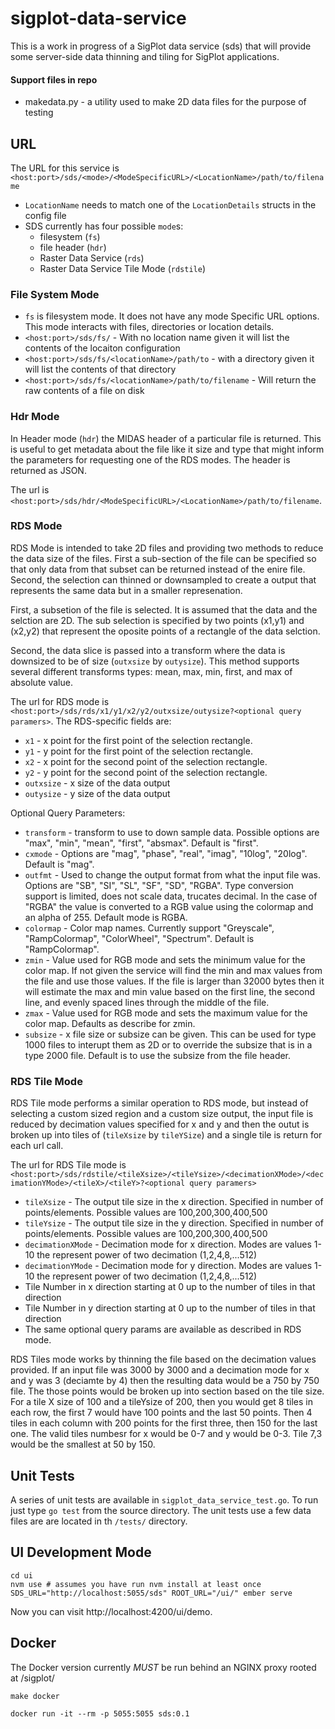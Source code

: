 sigplot-data-service
====================

This is a work in progress of a SigPlot data service (sds) that will provide some server-side data thinning and tiling for SigPlot applications. 

#### Support files in repo
* makedata.py - a utility used to make 2D data files for the purpose of testing


## URL

The URL for this service is `<host:port>/sds/<mode>/<ModeSpecificURL>/<LocationName>/path/to/filename`
* `LocationName` needs to match one of the `LocationDetails` structs in the config file
* SDS currently has four possible `mode`s:
    - filesystem (`fs`)
    - file header (`hdr`)
    - Raster Data Service (`rds`)
    - Raster Data Service Tile Mode (`rdstile`)

### File System Mode

* `fs` is filesystem mode. It does not have any mode Specific URL options. This mode interacts with files, directories or location details. 
*  `<host:port>/sds/fs/` - With no location name given it will list the contents of the locaiton configuration
*  `<host:port>/sds/fs/<locationName>/path/to` - with a directory given it will list the contents of that directory 
*  `<host:port>/sds/fs/<locationName>/path/to/filename` - Will return the raw contents of a file on disk

### Hdr Mode

In Header mode (`hdr`) the MIDAS header of a particular file is returned. This is useful to get metadata about the file like it size and type that might inform the parameters for requesting one of the RDS modes. The header is returned as JSON.

The url is `<host:port>/sds/hdr/<ModeSpecificURL>/<LocationName>/path/to/filename`.

### RDS Mode 

RDS Mode is intended to take 2D files and providing two methods to reduce the data size of the files. First a sub-section of the file can be specified so that only data from that subset can be returned instead of the enire file. Second, the selection can thinned or downsampled to create a output that represents the same data but in a smaller represenation.  

First, a subsetion of the file is selected. It is assumed that the data and the selction are 2D. The sub selection is specified by two points (x1,y1) and (x2,y2) that represent the oposite points of a rectangle of the data selction.  

Second, the data slice is passed into a transform where the data is downsized to be of size (`outxsize` by `outysize`). This method supports several different transforms types: mean, max, min, first, and max of absolute value. 

The url for RDS mode is `<host:port>/sds/rds/x1/y1/x2/y2/outxsize/outysize?<optional query paramers>`. The RDS-specific fields are:
* `x1` - x point for the first point of the selection rectangle. 
* `y1` - y point for the first point of the selection rectangle. 
* `x2` - x point for the second point of the selection rectangle. 
* `y2` - y point for the second point of the selection rectangle. 
* `outxsize` - x size of the data output 
* `outysize` - y size of the data output 

Optional Query Parameters:
* `transform` - transform to use to down sample data. Possible options are "max", "min", "mean", "first", "absmax". Default is "first".
* `cxmode` -  Options are "mag", "phase", "real", "imag", "10log", "20log". Default is "mag".
* `outfmt` -  Used to change the output format from what the input file was. Options are "SB", "SI", "SL", "SF", "SD", "RGBA". Type conversion support is limited, does not scale data, trucates decimal. In the case of "RGBA" the value is converted to a RGB value using the colormap and an alpha of 255. Default mode is RGBA.
* `colormap` - Color map names. Currently support "Greyscale", "RampColormap", "ColorWheel", "Spectrum". Default is "RampColormap".
* `zmin` - Value used for RGB mode and sets the minimum value for the color map. If not given the service will find the min and max values from the file and use those values. If the file is larger than 32000 bytes then it will estimate the max and min value based on the first line, the second line, and evenly spaced lines through the middle of the file. 
* `zmax` - Value used for RGB mode and sets the maximum value for the color map. Defaults as describe for zmin.
* `subsize` - x file size or subsize can be given. This can be used for type 1000 files to interupt them as 2D or to override the subsize that is in a type 2000 file. Default is to use the subsize from the file header. 
  
### RDS Tile Mode

RDS Tile mode performs a similar operation to RDS mode, but instead of selecting a custom sized region and a custom size output, the input file is reduced by decimation values specified for x and y and then the outut is broken up into tiles of (`tileXsize` by `tileYSize`) and a single tile is return for each url call.

The url for RDS Tile mode is `<host:port>/sds/rdstile/<tileXsize>/<tileYsize>/<decimationXMode>/<decimationYMode>/<tileX>/<tileY>?<optional query paramers>`
* `tileXsize` - The output tile size in the x direction. Specified in number of points/elements. Possible values are 100,200,300,400,500
* `tileYsize` - The output tile size in the y direction. Specified in number of points/elements. Possible values are 100,200,300,400,500
* `decimationXMode` - Decimation mode for x direction. Modes are values 1-10 the represent power of two decimation (1,2,4,8,...512)
* `decimationYMode` - Decimation mode for y direction. Modes are values 1-10 the represent power of two decimation (1,2,4,8,...512)
* Tile Number in x direction starting at 0 up to the number of tiles in that direction 
* Tile Number in y direction starting at 0 up to the number of tiles in that direction
* The same optional query params are available as described in RDS mode. 

RDS Tiles mode works by thinning the file based on the decimation values provided. If an input file was 3000 by 3000 and a decimation mode for x and y was 3 (deciamte by 4) then the resulting data would be a 750 by 750 file. The those points would be broken up into section based on the tile size. For a tile X size of 100 and a tileYsize of 200, then you would get 8 tiles in each row, the first 7 would have 100 points and the last 50 points. Then 4 tiles in each column with 200 points for the first three, then 150 for the last one. The valid tiles numbesr for x would be 0-7 and y would be 0-3. Tile 7,3 would be the smallest at 50 by 150. 

## Unit Tests
A series of unit tests are available in `sigplot_data_service_test.go`. To run just type `go test` from the source directory. The unit tests use a few data files are are located in th `/tests/` directory. 

## UI Development Mode

```
cd ui
nvm use # assumes you have run nvm install at least once
SDS_URL="http://localhost:5055/sds" ROOT_URL="/ui/" ember serve
```

Now you can visit http://localhost:4200/ui/demo.

## Docker

The Docker version currently *MUST* be run behind an NGINX proxy rooted at /sigplot/

```
make docker

docker run -it --rm -p 5055:5055 sds:0.1
```
